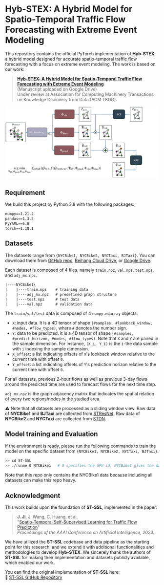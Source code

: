 # **Hyb-STEX: A Hybrid Model for Spatio-Temporal Traffic Flow Forecasting with Extreme Event Modeling**

This repository contains the official PyTorch implementation of **Hyb-STEX**, a hybrid model designed for accurate spatio-temporal traffic flow forecasting with a focus on extreme event modeling. The work is based on our work:

> **[Hyb-STEX: A Hybrid Model for Spatio-Temporal Traffic Flow Forecasting with Extreme Event Modeling](<https://drive.google.com/file/d/17r1Dv8AVi2Ztdl5DECMqtFV_PDsMwNhm/view?usp=sharing>)**  
> (Manuscript uploaded on Google Drive)  
> Under review at Association for Computing Machinery Transactions on Knowledge Discovery from Data (ACM TKDD).  


![framework](assets/Hyb-STEX_Architecture.png)


## Requirement

We build this project by Python 3.8 with the following packages: 
```
numpy==1.21.2
pandas==1.3.5
PyYAML==6.0
torch==1.10.1
```

## Datasets

The datasets range from `{NYCBike1, NYCBike2, NYCTaxi, BJTaxi}`. You can download them from [GitHub repo](https://github.com/Echo-Ji/ST-SSL_Dataset), [Beihang Cloud Drive](https://bhpan.buaa.edu.cn/link/AAF30DD8F4A2D942F7A4992959335C2780), or [Google Drive](https://drive.google.com/file/d/1n0y6X8pWNVwHxtFUuY8WsTYZHwBe9GeS/view?usp=sharing).

Each dataset is composed of 4 files, namely `train.npz`, `val.npz`, `test.npz`, and `adj_mx.npz`.

```
|----NYCBike1\
|    |----train.npz    # training data
|    |----adj_mx.npz   # predefined graph structure
|    |----test.npz     # test data
|    |----val.npz      # validation data
```

The `train/val/test` data is composed of 4 `numpy.ndarray` objects:

* `X`: input data. It is a 4D tensor of shape `(#samples, #lookback_window, #nodes, #flow_types)`, where `#` denotes the number sign. 
* `Y`: data to be predicted. It is a 4D tensor of shape `(#samples, #predict_horizon, #nodes, #flow_types)`. Note that `X` and `Y` are paired in the sample dimension. For instance, `(X_i, Y_i)` is the `i`-the data sample with `i` indexing the sample dimension.
* `X_offset`: a list indicating offsets of `X`'s lookback window relative to the current time with offset `0`.  
* `Y_offset`: a list indicating offsets of `Y`'s prediction horizon relative to the current time with offset `0`.

For all datasets, previous 2-hour flows as well as previous 3-day flows around the predicted time are used to forecast flows for the next time step.

`adj_mx.npz` is the graph adjacency matrix that indicates the spatial relation of every two regions/nodes in the studied area. 

⚠️ Note that all datasets are processed as a sliding window view. Raw data of **NYCBike1** and **BJTaxi** are collected from [STResNet](https://ojs.aaai.org/index.php/AAAI/article/view/10735). Raw data of **NYCBike2** and **NYCTaxi** are collected from [STDN](https://ojs.aaai.org/index.php/AAAI/article/view/4511).

## Model training and Evaluation

If the environment is ready, please run the following commands to train the model on the specific dataset from `{NYCBike1, NYCBike2, NYCTaxi, BJTaxi}`.
```bash
>> cd ST-SSL
>> ./runme 0 NYCBike1   # 0 specifies the GPU id, NYCBike1 gives the dataset
```

Note that this repo only contains the NYCBike1 data because including all datasets can make this repo heavy.

## **Acknowledgment**

This work builds upon the foundation of **ST-SSL**, implemented in the paper:

> **J. Ji**, J. Wang, C. Huang, et al.  
> "[Spatio-Temporal Self-Supervised Learning for Traffic Flow Prediction](https://ojs.aaai.org/index.php/AAAI/article/view/25555)"  
> *Proceedings of the AAAI Conference on Artificial Intelligence, 2023.*

We have utilized the **ST-SSL** codebase and data pipeline as the starting point for this research, and we extend it with additional functionalities and methodologies to develop **Hyb-STEX**. We sincerely thank the authors of **ST-SSL** for making their implementation and datasets publicly available, which enabled our work.

You can find the original implementation of **ST-SSL** here:  
🔗 [ST-SSL GitHub Repository](https://github.com/Echo-Ji/ST-SSL)

